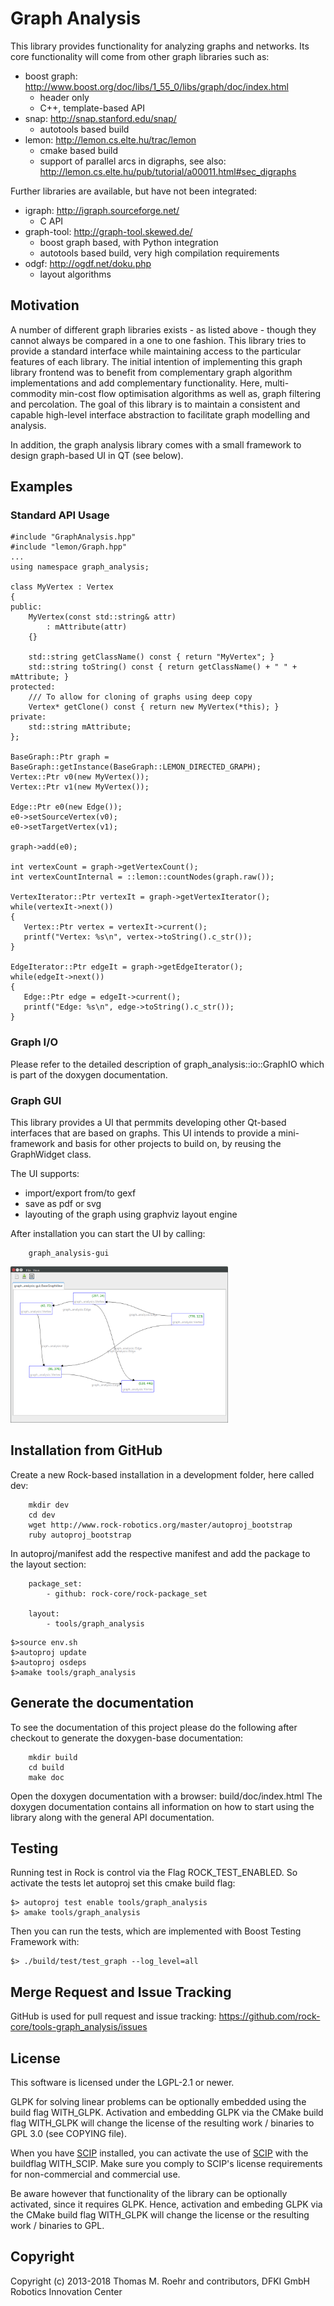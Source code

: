 # Graph Analysis

This library provides functionality for analyzing graphs and networks.
Its core functionality will come from other graph libraries such as:

 - boost graph: http://www.boost.org/doc/libs/1_55_0/libs/graph/doc/index.html
   - header only
   - C++, template-based API
 - snap: http://snap.stanford.edu/snap/
   - autotools based build
 - lemon: http://lemon.cs.elte.hu/trac/lemon
   - cmake based build
   - support of parallel arcs in digraphs, see also: http://lemon.cs.elte.hu/pub/tutorial/a00011.html#sec_digraphs

Further libraries are available, but have not been integrated:

 - igraph: http://igraph.sourceforge.net/
   - C API
 - graph-tool: http://graph-tool.skewed.de/
   - boost graph based, with Python integration
   - autotools based build, very high compilation requirements
 - odgf: http://ogdf.net/doku.php
   - layout algorithms

## Motivation
A number of different graph libraries exists - as listed above - though they cannot always be compared in a one to one fashion.
This library tries to provide a standard interface while maintaining access to
the particular features of each library.
The initial intention of implementing this graph library frontend was to benefit
from complementary graph algorithm implementations and add complementary
functionality.
Here, multi-commodity min-cost flow optimisation algorithms as well as, graph
filtering and percolation.
The goal of this library is to maintain a consistent and capable high-level
interface abstraction to facilitate graph modelling and analysis.

In addition, the graph analysis library comes with a small framework to design
graph-based UI in QT (see below).

## Examples

### Standard API Usage

```
#include "GraphAnalysis.hpp"
#include "lemon/Graph.hpp"
...
using namespace graph_analysis;

class MyVertex : Vertex
{
public:
    MyVertex(const std::string& attr)
        : mAttribute(attr)
    {}

    std::string getClassName() const { return "MyVertex"; }
    std::string toString() const { return getClassName() + " " + mAttribute; }
protected:
    /// To allow for cloning of graphs using deep copy
    Vertex* getClone() const { return new MyVertex(*this); }
private:
    std::string mAttribute;
};

BaseGraph::Ptr graph = BaseGraph::getInstance(BaseGraph::LEMON_DIRECTED_GRAPH);
Vertex::Ptr v0(new MyVertex());
Vertex::Ptr v1(new MyVertex());

Edge::Ptr e0(new Edge());
e0->setSourceVertex(v0);
e0->setTargetVertex(v1);

graph->add(e0);

int vertexCount = graph->getVertexCount();
int vertexCountInternal = ::lemon::countNodes(graph.raw());

VertexIterator::Ptr vertexIt = graph->getVertexIterator();
while(vertexIt->next())
{
   Vertex::Ptr vertex = vertexIt->current();
   printf("Vertex: %s\n", vertex->toString().c_str());
}

EdgeIterator::Ptr edgeIt = graph->getEdgeIterator();
while(edgeIt->next())
{
   Edge::Ptr edge = edgeIt->current();
   printf("Edge: %s\n", edge->toString().c_str());
}
```

### Graph I/O

Please refer to the detailed description of graph_analysis::io::GraphIO which is part of the doxygen
documentation.

### Graph GUI

This library provides a UI that permmits developing other Qt-based interfaces that are based on graphs.
This UI intends to provide a mini-framework and basis for other projects to build on, by
reusing the GraphWidget class.

The UI supports:

 - import/export from/to gexf
 - save as pdf or svg
 - layouting of the graph using graphviz layout engine

After installation you can start the UI by calling:

```
    graph_analysis-gui
```

<p align="left">
  <img src="./resources/examples/graph_analysis-gui.png" height="250" title="Graph Analysis GUI">
</p>


## Installation from GitHub

Create a new Rock-based installation in a development folder, here called dev:
```
    mkdir dev
    cd dev
    wget http://www.rock-robotics.org/master/autoproj_bootstrap
    ruby autoproj_bootstrap
```

In autoproj/manifest add the respective manifest and add the package to the
layout section:
```
    package_set:
        - github: rock-core/rock-package_set

    layout:
        - tools/graph_analysis
```

```
$>source env.sh
$>autoproj update
$>autoproj osdeps
$>amake tools/graph_analysis
```

## Generate the documentation

To see the documentation of this project please do the following after
checkout to generate the doxygen-base documentation:

```
    mkdir build
    cd build
    make doc
```

Open the doxygen documentation with a browser: build/doc/index.html
The doxygen documentation contains all information on how to start
using the library along with the general API documentation.

## Testing

Running test in Rock is control via the Flag ROCK_TEST_ENABLED.
So activate the tests let autoproj set this cmake build flag:
```
$> autoproj test enable tools/graph_analysis
$> amake tools/graph_analysis
```

Then you can run the tests, which are implemented with Boost Testing Framework with:
```
$> ./build/test/test_graph --log_level=all
```

## Merge Request and Issue Tracking

GitHub is used for pull request and issue tracking: https://github.com/rock-core/tools-graph_analysis/issues

## License

This software is licensed under the LGPL-2.1 or newer.

GLPK for solving linear problems can be optionally embedded using the build flag
WITH_GLPK.
Activation and embedding GLPK via the CMake build flag WITH_GLPK will change the
license of the resulting work / binaries to GPL 3.0 (see COPYING file).

When you have [SCIP](https://scip.zib.de) installed, you can activate the use of [SCIP](https://scip.zib.de) with the buildflag WITH_SCIP.
Make sure you comply to SCIP's license requirements for non-commercial and commercial use.

Be aware however that functionality of the library can be optionally activated, since it requires GLPK.
Hence, activation and embeding GLPK via the CMake build flag WITH_GLPK will change the license or the resulting work / binaries to GPL.

## Copyright

Copyright (c) 2013-2018 Thomas M. Roehr and contributors, DFKI GmbH Robotics Innovation Center
